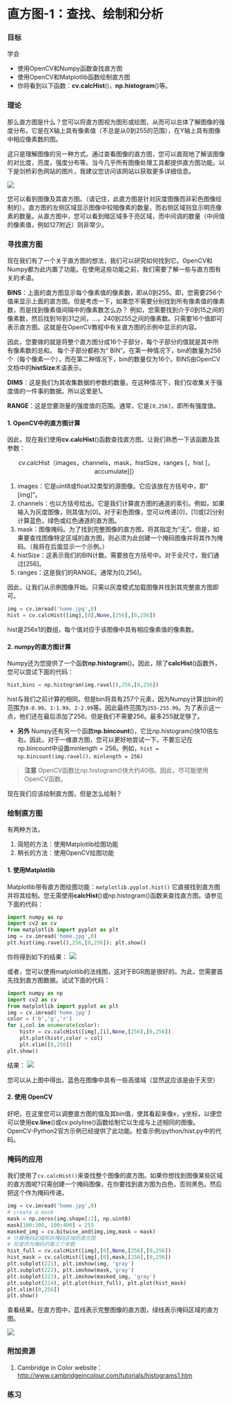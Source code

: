 # 直方图-1：查找、绘制和分析


 
   

### 目标

学会
- 使用OpenCV和Numpy函数查找直方图
- 使用OpenCV和Matplotlib函数绘制直方图 
- 你将看到以下函数：**cv.calcHist**()，**np.histogram**()等。

### 理论

那么直方图是什么？您可以将直方图视为图形或绘图，从而可以总体了解图像的强度分布。它是在X轴上具有像素值（不总是从0到255的范围），在Y轴上具有图像中相应像素数的图。

这只是理解图像的另一种方式。通过查看图像的直方图，您可以直观地了解该图像的对比度，亮度，强度分布等。当今几乎所有图像处理工具都提供直方图功能。以下是剑桥彩色网站的图片，我建议您访问该网站以获取更多详细信息。

![](http://qiniu.aihubs.net/histogram_sample.jpg)

您可以看到图像及其直方图。（请记住，此直方图是针对灰度图像而非彩色图像绘制的）。直方图的左侧区域显示图像中较暗像素的数量，而右侧区域则显示明亮像素的数量。从直方图中，您可以看到暗区域多于亮区域，而中间调的数量（中间值的像素值，例如127附近）则非常少。

### 寻找直方图

现在我们有了一个关于直方图的想法，我们可以研究如何找到它。OpenCV和Numpy都为此内置了功能。在使用这些功能之前，我们需要了解一些与直方图有关的术语。

**BINS**：上面的直方图显示每个像素值的像素数，即从0到255。即，您需要256个值来显示上面的直方图。但是考虑一下，如果您不需要分别找到所有像素值的像素数，而是找到像素值间隔中的像素数怎么办？
例如，您需要找到介于0到15之间的像素数，然后找到16到31之间，...，240到255之间的像素数。只需要16个值即可表示直方图。这就是在OpenCV教程中有关直方图的示例中显示的内容。

因此，您要做的就是将整个直方图分成16个子部分，每个子部分的值就是其中所有像素数的总和。
每个子部分都称为“ BIN”。在第一种情况下，bin的数量为256个（每个像素一个），而在第二种情况下，bin的数量仅为16个。BINS由OpenCV文档中的**histSize**术语表示。

**DIMS**：这是我们为其收集数据的参数的数量。在这种情况下，我们仅收集关于强度值的一件事的数据。所以这里是1。

**RANGE**：这是您要测量的强度值的范围。通常，它是`[0,256]`，即所有强度值。

#### 1. OpenCV中的直方图计算

因此，现在我们使用**cv.calcHist**()函数查找直方图。让我们熟悉一下该函数及其参数：
<center>cv.calcHist（images，channels，mask，histSize，ranges [，hist [，accumulate]]）</center>

1. images：它是uint8或float32类型的源图像。它应该放在方括号中，即“ [img]”。
2. channels：也以方括号给出。它是我们计算直方图的通道的索引。例如，如果输入为灰度图像，则其值为[0]。对于彩色图像，您可以传递[0]，[1]或[2]分别计算蓝色，绿色或红色通道的直方图。
3. mask：图像掩码。为了找到完整图像的直方图，将其指定为“无”。但是，如果要查找图像特定区域的直方图，则必须为此创建一个掩码图像并将其作为掩码。（我将在后面显示一个示例。）
4. histSize：这表示我们的BIN计数。需要放在方括号中。对于全尺寸，我们通过[256]。
5. ranges：这是我们的RANGE。通常为[0,256]。

因此，让我们从示例图像开始。只需以灰度模式加载图像并找到其完整直方图即可。
 
```python
img = cv.imread('home.jpg',0)
hist = cv.calcHist([img],[0],None,[256],[0,256])
```

hist是256x1的数组，每个值对应于该图像中具有相应像素值的像素数。

#### 2. numpy的直方图计算

Numpy还为您提供了一个函数**np.histogram**()。因此，除了**calcHist**()函数外，您可以尝试下面的代码：

```python
hist,bins = np.histogram(img.ravel(),256,[0,256])
```

hist与我们之前计算的相同。但是bin将具有257个元素，因为Numpy计算出bin的范围为`0-0.99`、`1-1.99`、`2-2.99`等。因此最终范围为`255-255.99`。为了表示这一点，他们还在最后添加了256。但是我们不需要256。最多255就足够了。

- **另外**
Numpy还有另一个函数**np.bincount**()，它比np.histogram()快10倍左右。因此，对于一维直方图，您可以更好地尝试一下。不要忘记在np.bincount中设置minlength = 256。例如，`hist = np.bincount(img.ravel()，minlength = 256)`

> **注意**
  OpenCV函数比np.histogram()快大约40倍。因此，尽可能使用OpenCV函数。
 
现在我们应该绘制直方图，但是怎么绘制？

### 绘制直方图

有两种方法，
1. 简短的方法：使用Matplotlib绘图功能
2. 稍长的方法：使用OpenCV绘图功能

#### 1. 使用Matplotlib

Matplotlib带有直方图绘图功能：`matplotlib.pyplot.hist()`
它直接找到直方图并将其绘制。您无需使用**calcHist**()或np.histogram()函数来查找直方图。请参见下面的代码：

```python
import numpy as np
import cv2 as cv
from matplotlib import pyplot as plt
img = cv.imread('home.jpg',0)
plt.hist(img.ravel(),256,[0,256]); plt.show()
```

你将得到如下的结果：
![](http://qiniu.aihubs.net/histogram_matplotlib.jpg)

或者，您可以使用matplotlib的法线图，这对于BGR图是很好的。为此，您需要首先找到直方图数据。试试下面的代码：

```python
import numpy as np
import cv2 as cv
from matplotlib import pyplot as plt
img = cv.imread('home.jpg')
color = ('b','g','r')
for i,col in enumerate(color):
    histr = cv.calcHist([img],[i],None,[256],[0,256])
    plt.plot(histr,color = col)
    plt.xlim([0,256])
plt.show()
```

结果：
![](http://qiniu.aihubs.net/histogram_rgb_plot.jpg)


您可以从上图中得出，蓝色在图像中具有一些高值域（显然这应该是由于天空）

#### 2. 使用 OpenCV

好吧，在这里您可以调整直方图的值及其bin值，使其看起来像x，y坐标，以便您可以使用**cv.line**()或cv.polyline()函数绘制它以生成与上述相同的图像。OpenCV-Python2官方示例已经提供了此功能。检查示例/python/hist.py中的代码。

### 掩码的应用

我们使用了`cv.calcHist()`来查找整个图像的直方图。如果你想找到图像某些区域的直方图呢?只需创建一个掩码图像，在你要找到直方图为白色，否则黑色。然后把这个作为掩码传递。

```python
img = cv.imread('home.jpg',0)
# create a mask
mask = np.zeros(img.shape[:2], np.uint8)
mask[100:300, 100:400] = 255
masked_img = cv.bitwise_and(img,img,mask = mask)
# 计算掩码区域和非掩码区域的直方图
# 检查作为掩码的第三个参数
hist_full = cv.calcHist([img],[0],None,[256],[0,256])
hist_mask = cv.calcHist([img],[0],mask,[256],[0,256])
plt.subplot(221), plt.imshow(img, 'gray')
plt.subplot(222), plt.imshow(mask,'gray')
plt.subplot(223), plt.imshow(masked_img, 'gray')
plt.subplot(224), plt.plot(hist_full), plt.plot(hist_mask)
plt.xlim([0,256])
plt.show()
```

查看结果。在直方图中，蓝线表示完整图像的直方图，绿线表示掩码区域的直方图。

![](http://qiniu.aihubs.net/histogram_masking.jpg)

### 附加资源

1. Cambridge in Color website：http://www.cambridgeincolour.com/tutorials/histograms1.htm

### 练习